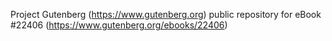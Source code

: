 Project Gutenberg (https://www.gutenberg.org) public repository for eBook #22406 (https://www.gutenberg.org/ebooks/22406)
